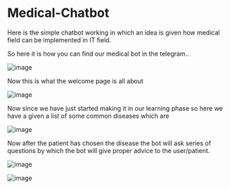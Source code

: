 # Medical-Chatbot
Here is the simple chatbot working in which an idea is given how medical field can be implemented in IT field.

So here it is how you can find our medical bot in the telegram..

![image](https://user-images.githubusercontent.com/72338309/200110102-a6c548fd-c926-40ad-b378-ddbc013fb5b8.png)

Now this is what the welcome page is all about

![image](https://user-images.githubusercontent.com/72338309/200110128-49a991e1-3253-421c-95e1-486080534bb3.png)

Now since we have just started making it in our learning phase so here we have a given a list of some common diseases which are 

![image](https://user-images.githubusercontent.com/72338309/200110239-3dac17e9-52f3-4354-8fca-7360cb6d3d0b.png)

Now after the patient has chosen the disease the bot will ask series of questions by which the bot will give proper advice to the user/patient.

![image](https://user-images.githubusercontent.com/72338309/200110292-d0ea298f-4648-418d-a3fa-26427520fe3d.png)

![image](https://user-images.githubusercontent.com/72338309/200110322-3d865125-804c-42ed-aa95-f5376f998866.png)



 		
 
 	

